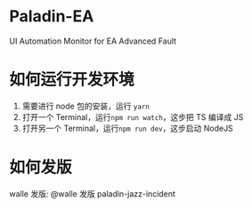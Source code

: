 # Paladin-EA

UI Automation Monitor for EA Advanced Fault

# 如何运行开发环境

1. 需要进行 node 包的安装，运行 `yarn`
2. 打开一个 Terminal，运行`npm run watch`，这步把 TS 编译成 JS
3. 打开另一个 Terminal，运行`npm run dev`，这步启动 NodeJS

# 如何发版

walle 发版:
@walle 发版 paladin-jazz-incident
